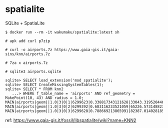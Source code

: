 # spatialite
SQLite + SpatiaLite

```shell
$ docker run --rm -it wakumaku/spatialite:latest sh

# apk add curl p7zip

# curl -o airports.7z https://www.gaia-gis.it/gaia-sins/knn/airports.7z

# 7za x airports.7z

# sqlite3 airports.sqlite

sqlite> SELECT load_extension('mod_spatialite');
sqlite> SELECT CreateMissingSystemTables(1);
sqlite> SELECT * FROM knn2
   ...> WHERE f_table_name = 'airports' AND ref_geometry = MakePoint(10, 43) AND radius = 1.0;
MAIN|airports|geom||1.0|3|0|1|6299623|0.338817343121628|33043.3195204468
MAIN|airports|geom||1.0|3|0|2|6299392|0.683116233521059|65226.5731488238
MAIN|airports|geom||1.0|3|0|3|6299628|0.788669213865991|82387.0140281855

```

ref: https://www.gaia-gis.it/fossil/libspatialite/wiki?name=KNN2